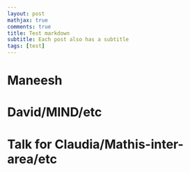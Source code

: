 ```yaml
---
layout: post
mathjax: true
comments: true
title: Test markdown
subtitle: Each post also has a subtitle
tags: [test]
---
```


# Maneesh


# David/MIND/etc

# Talk for Claudia/Mathis-inter-area/etc
